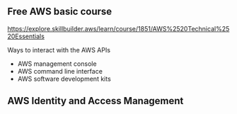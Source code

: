 ## Free AWS basic course
https://explore.skillbuilder.aws/learn/course/1851/AWS%2520Technical%2520Essentials

Ways to interact with the AWS APIs
- AWS management console
- AWS command line interface
- AWS software development kits

## AWS Identity and Access Management
